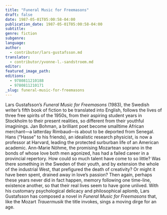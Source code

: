 ```yaml
---
title: "Funeral Music for Freemasons"
draft: false
date: 1987-05-01T05:00:58-04:00
publication_date: 1987-05-01T05:00:58-04:00
subtitle:
genre: fiction
subgenre:
language:
author:
  - contributor/lars-gustafsson.md
translator:
  - contributor/yvonne-l.-sandstroem.md
editor:
featured_image_path:
editions:
  - 9780811210188
  - 9780811210171
_slug: funeral-music-for-freemasons
---
```


Lars Gustafsson’s _Funeral Music for Freemasons_ (1983), the Swedish writer’s fifth book of fiction to be translated into English, follows the lives of three free spirits of the 1950s, from their aspiring student years in Stockholm to their present realities, so different from their youthful imaginings. Jan Bohman, a brilliant poet become smalltime African merchant––a latterday Rimbaud––is about to be deported from Senegal. Hans (“Hasse" to his friends), an idealistic research physicist, is now a professor at Harvard, leading the protected surburban life of an American academic. Ann-Marie Nöhme, the promising Mozartean soprano in the bonds of whose love both men agonized, has had a failed career in a provincial repertory. How could so much talent have come to so little? Was there something in the Sweden of their youth, and by extension the whole of the industrial West, that prefigured the death of creativity? Or might it have been spent, drained away in love’s passion? Then again, perhaps these years never did in fact happen, memory following one time-line, existence another, so that their real lives seem to have gone unlived. With his customary psychological delicacy and philosophical aplomb, Lars Gustafsson has composed a novel in _Funeral Music for Freemasons_ that, like the Mozart _Trauermusik_ the title invokes, sings a moving dirge for an age.

